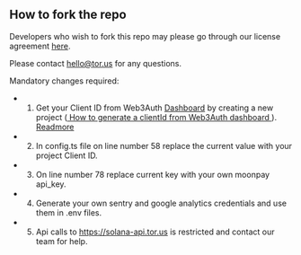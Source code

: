 ## How to fork the repo

Developers who wish to fork this repo may please go through our license agreement [here](https://github.com/torusresearch/solana-wallet/blob/develop/LICENSE.md).

Please contact hello@tor.us for any questions.

Mandatory changes required:

- 1. Get your Client ID from Web3Auth [Dashboard](https://dashboard.web3auth.io/) by creating a new project ([ How to generate a clientId from Web3Auth dashboard ](howToClientId.md)). [Readmore](https://web3auth.io/docs/quick-start)

- 2. In config.ts file on line number 58 replace the current value with your project Client ID.

- 3. On line number 78 replace current key with your own moonpay api_key.

- 4. Generate your own sentry and google analytics credentials and use them in .env files.

- 5. Api calls to https://solana-api.tor.us is restricted and contact our team for help.
